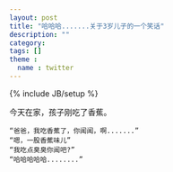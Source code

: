 ```yaml
---
layout: post
title: "哈哈哈.......关于3岁儿子的一个笑话"
description: ""
category: 
tags: []
theme :
  name : twitter
---
```

{% include JB/setup %}

今天在家，孩子刚吃了香蕉。

	“爸爸，我吃香蕉了，你闻闻，啊.......” 
	“嗯，一股香蕉味儿” 
	“我吃点臭臭你闻吧?”
	“哈哈哈哈哈........”
